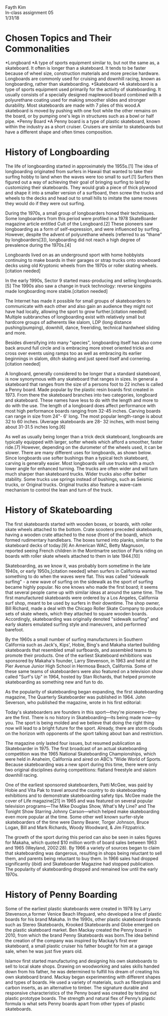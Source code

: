 Fayth Kim  
In-class assignment 05  
1/31/18  

# Chosen Topics and Their Commonalities 
*Longboard
	*A type of sports equipment similar to, but not the same as, a skateboard. It often is longer than a skateboard. It tends to be faster because of wheel size, construction materials and more precise hardware. Longboards are commonly used for cruising and downhill racing, known as longboarding, rather than skateboarding.
*Skateboard
	*A skateboard is a type of sports equipment used primarily for the activity of skateboarding. It usually consists of a specially designed maplewood board combined with a polyurethane coating used for making smoother slides and stronger durability. Most skateboards are made with 7 plies of this wood.A skateboard is moved by pushing with one foot while the other remains on the board, or by pumping one's legs in structures such as a bowl or half pipe. 
*Penny Board
	*A Penny board is a type of plastic skateboard, known within the industry as a short cruiser. Cruisers are similar to skateboards but have a different shape and often times composition. 

# History of Longboarding

The life of longboarding started in approximately the 1955s.[1] The idea of longboarding originated from surfers in Hawaii that wanted to take their surfing hobby to land when the waves were too small to surf.[1] Surfers then figured out a way of achieving their goal of bringing surfing to land by customizing their skateboards. They would grab a piece of thick plywood and shape it into a smaller version of a surfboard, then screw the trucks and wheels to the decks and head out to small hills to imitate the same moves they would do if they were out surfing.

During the 1970s, a small group of longboarders honed their techniques. Some longboarders from this period were profiled in a 1978 SkateBoarder magazine article entitled Cult of the Longboard.[2] These pioneers saw longboarding as a form of self-expression, and were influenced by surfing. However, despite the advent of polyurethane wheels (referred to as "thane" by longboarders[3]), longboarding did not reach a high degree of prevalence during the 1970s.[4]

Longboards lived on as an underground sport with home hobbyists continuing to make boards in their garages or strap trucks onto snowboard decks using old Kryptonic wheels from the 1970s or roller skating wheels.[citation needed]

In the early 1990s, Sector 9 started mass-producing and selling longboards.[5] The 1990s also saw a change in truck technology: reverse kingpins made longboarding more stable.[citation needed]

The Internet has made it possible for small groups of skateboarders to communicate with each other and also gain an audience they might not have had locally, allowing the sport to grow further.[citation needed] Multiple subbranches of longboarding exist with relatively small but hardcore groups of adherents like slalom, LDP (long distance pushing/pumping), downhill, dance, freeriding, technical hardwheel sliding and more.

Besides diversifying into many "species", longboarding itself has also come back around full circle and is embracing more street oriented tricks and cross over events using ramps too as well as embracing its earlier beginnings in slalom, ditch skating and just speed itself and cornering.[citation needed]

A longboard, generally considered to be longer that a standard skateboard, is now synonymous with any skateboard that ranges in sizes. In general a skateboard that ranges from the size of a persons foot to 22 inches is called a Penny board. Made popular by the plastic resin boards first created in 1973. From there the skateboard branches into two categories, longboard and skateboard. These names have less to do with the length and more to do with the use. The length of a longboard does affect performance with most high performance boards ranging from 32-45 inches. Carving boards can range in size from 24"- 6' long. The most popular length-range is about 32 to 60 inches. (Average skateboards are 28- 32 inches, with most being about 31-31.5 inches long.[6]

As well as usually being longer than a trick deck skateboard, longboards are typically equipped with larger, softer wheels which afford a smoother, faster ride.[7] However, depending on the durometer of the wheels used, it can be slower. There are many different uses for longboards, as shown below. Since longboards use softer bushings than a typical tech skateboard, carving is generally easier. Most longboards will use trucks with a much lower angle for enhanced turning. The trucks are often wider and will turn much sharper than skateboard trucks. Wider trucks also offer better stability. Some trucks use springs instead of bushings, such as Seismic trucks, or Original trucks. Original trucks also feature a wave-cam mechanism to control the lean and turn of the truck.

# History of Skateboarding
The first skateboards started with wooden boxes, or boards, with roller skate wheels attached to the bottom. Crate scooters preceded skateboards, having a wooden crate attached to the nose (front of the board), which formed rudimentary handlebars. The boxes turned into planks, similar to the skateboard decks of today.[9] An American WAC, Betty Magnuson, reported seeing French children in the Montmartre section of Paris riding on boards with roller skate wheels attached to them in late 1944.[10]

Skateboarding, as we know it, was probably born sometime in the late 1940s, or early 1950s,[citation needed] when surfers in California wanted something to do when the waves were flat. This was called "sidewalk surfing" - a new wave of surfing on the sidewalk as the sport of surfing became highly popular. No one knows who made the first board; it seems that several people came up with similar ideas at around the same time. The first manufactured skateboards were ordered by a Los Angeles, California surf shop, meant to be used by surfers in their downtime. The shop owner, Bill Richard, made a deal with the Chicago Roller Skate Company to produce sets of skate wheels, which they attached to square wooden boards. Accordingly, skateboarding was originally denoted "sidewalk surfing" and early skaters emulated surfing style and maneuvers, and performed barefoot.

By the 1960s a small number of surfing manufacturers in Southern California such as Jack's, Kips', Hobie, Bing's and Makaha started building skateboards that resembled small surfboards, and assembled teams to promote their products. One of the earliest Skateboard exhibitions was sponsored by Makaha's founder, Larry Stevenson, in 1963 and held at the Pier Avenue Junior High School in Hermosa Beach, California. Some of these same teams of skateboarders were also featured on a television show called "Surf's Up" in 1964, hosted by Stan Richards, that helped promote skateboarding as something new and fun to do.

As the popularity of skateboarding began expanding, the first skateboarding magazine, The Quarterly Skateboarder was published in 1964. John Severson, who published the magazine, wrote in his first editorial:

Today's skateboarders are founders in this sport—they're pioneers—they are the first. There is no history in Skateboarding—its being made now—by you. The sport is being molded and we believe that doing the right thing now will lead to a bright future for the sport. Already, there are storm clouds on the horizon with opponents of the sport talking about ban and restriction.

The magazine only lasted four issues, but resumed publication as Skateboarder in 1975. The first broadcast of an actual skateboarding competition was the 1965 National Skateboarding Championships, which were held in Anaheim, California and aired on ABC’s “Wide World of Sports. Because skateboarding was a new sport during this time, there were only two original disciplines during competitions: flatland freestyle and slalom downhill racing.

One of the earliest sponsored skateboarders, Patti McGee, was paid by Hobie and Vita Pak to travel around the country to do skateboarding exhibitions and to demonstrate skateboarding safety tips. McGee made the cover of Life magazine[21] in 1965 and was featured on several popular television programs—The Mike Douglas Show, What's My Line? and The Tonight Show Starring Johnny Carson—which helped make skateboarding even more popular at the time. Some other well known surfer-style skateboarders of the time were Danny Bearer, Torger Johnson, Bruce Logan, Bill and Mark Richards, Woody Woodward, & Jim Fitzpatrick.

The growth of the sport during this period can also be seen in sales figures for Makaha, which quoted $10 million worth of board sales between 1963 and 1965 (Weyland, 2002:28). By 1966 a variety of sources began to claim that skateboarding was dangerous, resulting in shops being reluctant to sell them, and parents being reluctant to buy them. In 1966 sales had dropped significantly (ibid) and Skateboarder Magazine had stopped publication. The popularity of skateboarding dropped and remained low until the early 1970s.

# History of Penny Boarding
Some of the earliest plastic skateboards were created in 1978 by Larry Stevenson,a former Venice Beach lifeguard, who developed a line of plastic boards for his brand Makaha. In the 1990s, other plastic skateboard brands such as Stereo Skateboards, Krooked Skateboards and Globe emerged on the plastic skateboard market. Ben Mackay created the Penny board in 2010, from which the brand Penny Skateboards was born.The idea behind the creation of the company was inspired by Mackay’s first ever skateboard, a small plastic cruiser his father bought for him at a garage sale, when he was just five years old.

Islamov first started manufacturing and designing his own skateboards to sell to local skate shops. Drawing on woodworking and sales skills handed down from his father, he was determined to fulfill his dream of creating his own skateboard brand. Mackay began experimenting with different shapes and types of boards. He used a variety of materials, such as fiberglass and carbon inserts, as an alternative to timber. The signature durable and responsive characteristics of the Penny board was created by testing out plastic prototype boards. The strength and natural flex of Penny’s plastic formula is what sets Penny boards apart from other types of plastic skateboards.